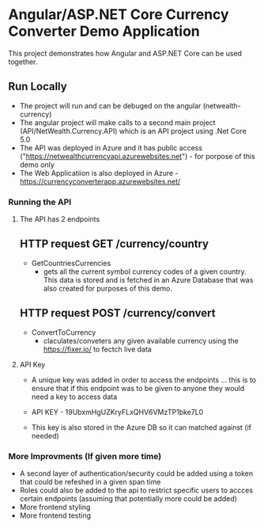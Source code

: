 
# Angular/ASP.NET Core Currency Converter Demo Application 

This project demonstrates how Angular and ASP.NET Core can be used together.

## Run Locally

* The project will run and can be debuged on the angular (netwealth-currency)
* The angular project will make calls to a second main project (API/NetWealth.Currency.API) which is an API project using .Net Core 5.0
* The API was deployed in Azure and it has public access ("https://netwealthcurrencyapi.azurewebsites.net") - for porpose of this demo only
* The Web Applicatiion is also deployed in Azure - https://currencyconverterapp.azurewebsites.net/

### Running the API

1. The API has 2 endpoints

   ## HTTP request GET /currency/country
   * GetCountriesCurrencies 
        - gets all the current symbol currency codes of a given country. This data is stored and is fetched in an Azure Database that was also created for purposes of this demo.
        
   ## HTTP request POST /currency/convert
   * ConvertToCurrency  
        - claculates/conveters any given available currency using the https://fixer.io/ to fectch live data 

2. API Key

   * A unique key was added in order to access the endpoints ... this is to ensure that if this endpoint was to be given to anyone they would need a key to access data

   * API KEY  - 19UbxmHgUZKryFLxQHV6VMzTP1bke7L0

   * This key is also stored in the Azure DB so it can matched against (if needed)

### More Improvments (If given more time)

* A second layer of authentication/security could be added using a token that could be refeshed in a given span time
* Roles could also be added to the api to restrict specific users to accces certain endpoints  (assuming that potentially more could be added) 
* More frontend styling
* More frontend testing

